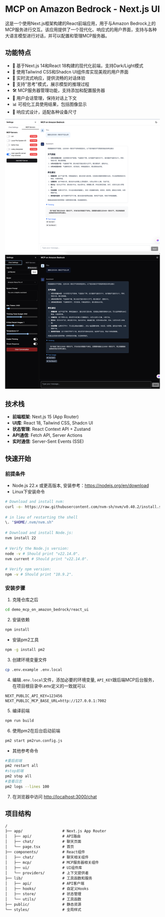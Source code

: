 # MCP on Amazon Bedrock - Next.js UI

这是一个使用Next.js框架构建的React前端应用，用于与Amazon Bedrock上的MCP服务进行交互。该应用提供了一个现代化、响应式的用户界面，支持与各种大语言模型进行对话，并可以配置和管理MCP服务器。

## 功能特点
- 🚀 基于Next.js 14和React 18构建的现代化前端，支持Dark/Light模式
- 🎨 使用Tailwind CSS和Shadcn UI组件库实现美观的用户界面
- 🔄 实时流式响应，提供流畅的对话体验
- 🧠 支持"思考"模式，展示模型的推理过程
- 🛠️ MCP服务器管理功能，支持添加和配置服务器
- 👤 用户会话管理，保持对话上下文
- 📊 可视化工具使用结果，包括图像显示
- 📱 响应式设计，适配各种设备尺寸

![alt text](image.png)
![alt text](image-1.png)
## 技术栈

- **前端框架**: Next.js 15 (App Router)
- **UI库**: React 18, Tailwind CSS, Shadcn UI
- **状态管理**: React Context API + Zustand
- **API通信**: Fetch API, Server Actions
- **实时通信**: Server-Sent Events (SSE)

## 快速开始

### 前提条件

- Node.js 22.x 或更高版本, 安装参考：https://nodejs.org/en/download   
- Linux下安装命令
```bash
# Download and install nvm:
curl -o- https://raw.githubusercontent.com/nvm-sh/nvm/v0.40.2/install.sh | bash

# in lieu of restarting the shell
\. "$HOME/.nvm/nvm.sh"

# Download and install Node.js:
nvm install 22

# Verify the Node.js version:
node -v # Should print "v22.14.0".
nvm current # Should print "v22.14.0".

# Verify npm version:
npm -v # Should print "10.9.2".
```

### 安装步骤

1. 克隆仓库之后
```bash
cd demo_mcp_on_amazon_bedrock/react_ui
```

2. 安装依赖
```bash
npm install
```
- 安装pm2工具
```bash
npm -g install pm2
```

3. 创建环境变量文件
```bash
cp .env.example .env.local
```

4. 编辑`.env.local`文件，添加必要的环境变量, `API_KEY`跟后端MCP后台服务，在项目根目录中.env定义的一致就可以
```
NEXT_PUBLIC_API_KEY=123456
NEXT_PUBLIC_MCP_BASE_URL=http://127.0.0.1:7002
```

5. 编译前端
```bash
npm run build
```

6. 使用pm2在后台启动前端
```bash
pm2 start pm2run.config.js
```

- 其他参考命令
```bash
#重启前端
pm2 restart all
#stop前端
pm2 stop all
#查看日志
pm2 logs --lines 100
```

7. 在浏览器中访问 [http://localhost:3000/chat](http://localhost:3000/chat)

## 项目结构

```
/
├── app/                  # Next.js App Router
│   ├── api/              # API路由
│   ├── chat/             # 聊天页面
│   └── page.tsx          # 首页
├── components/           # React组件
│   ├── chat/             # 聊天相关组件
│   ├── mcp/              # MCP服务器相关组件
│   ├── ui/               # UI组件库
│   └── providers/        # 上下文提供者
├── lib/                  # 工具函数和服务
│   ├── api/              # API客户端
│   ├── hooks/            # 自定义Hooks
│   ├── store/            # 状态管理
│   └── utils/            # 工具函数
├── public/               # 静态资源
└── styles/               # 全局样式
```
